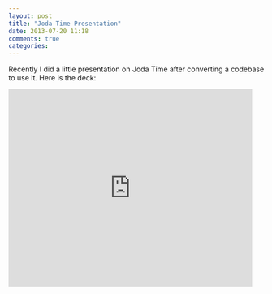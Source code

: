 ```yaml
---
layout: post
title: "Joda Time Presentation"
date: 2013-07-20 11:18
comments: true
categories: 
---
```


Recently I did a little presentation on Joda Time after converting a codebase to use it. Here is the deck:

<div class="videoWrapper">
<iframe src="https://docs.google.com/presentation/d/1u9-BQ-gGJiNBYz55dUw2gRf1pUqO5b-CutWPPe0W17w/embed?start=false&loop=false&delayms=3000" frameborder="0" width="480" height="389" allowfullscreen="true" mozallowfullscreen="true" webkitallowfullscreen="true"></iframe>
</div>
